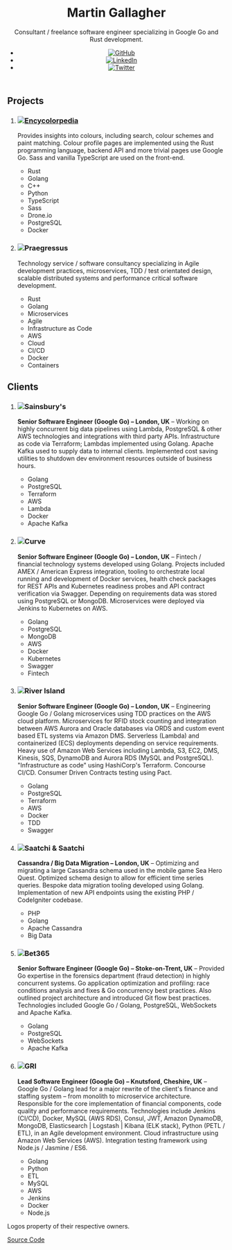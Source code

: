 <meta name=viewport content="width=device-width,height=device-height,initial-scale=1">
<meta name=referrer content=unsafe-url>
<meta name="theme-color" content="#369">

<title>Martin Gallagher: Freelance Golang / Rust Developer</title>

<header>

# Martin Gallagher

Consultant / freelance software engineer specializing in Google Go and Rust development.

- [![GitHub](/github.svg)](https://github.com/martingallagher)
- [![LinkedIn](/linkedin.svg)](https://www.linkedin.com/in/martgallagher/)
- [![Twitter](/twitter.svg)](https://twitter.com/MartGallagher)

</header>

<section>

## Projects

1. <article>

   ### [![Encycolorpedia](/encycolorpedia.svg)](https://encycolorpedia.com/)

   Provides insights into colours, including search, colour schemes and paint matching. Colour profile pages are implemented using the Rust programming language, backend API and more trivial pages use Google Go. Sass and vanilla TypeScript are used on the front-end.

   - Rust
   - Golang
   - C++
   - Python
   - TypeScript
   - Sass
   - Drone.io
   - PostgreSQL
   - Docker

   </article>

2. <article>

   ### ![Praegressus](/praegressus.svg)

   Technology service / software consultancy specializing in Agile development practices, microservices, TDD / test orientated design, scalable distributed systems and performance critical software development.

   - Rust
   - Golang
   - Microservices
   - Agile
   - Infrastructure as Code
   - AWS
   - Cloud
   - CI/CD
   - Docker
   - Containers

   </article>

</section>

<section>

## Clients

1. <article>

   ### ![Sainsbury's](/sainsbury%27s.svg)

   **Senior Software Engineer (Google Go) – London, UK** – Working on highly concurrent big data pipelines using Lambda, PostgreSQL & other AWS technologies and integrations with third party APIs. Infrastructure as code via Terraform; Lambdas implemented using Golang. Apache Kafka used to supply data to internal clients. Implemented cost saving utilities to shutdown dev environment resources outside of business hours.

   - Golang
   - PostgreSQL
   - Terraform
   - AWS
   - Lambda
   - Docker
   - Apache Kafka

   </article>

2. <article>

   ### ![Curve](/curve.svg)

   **Senior Software Engineer (Google Go) – London, UK** – Fintech / financial technology systems developed using Golang. Projects included AMEX / American Express integration, tooling to orchestrate local running and development of Docker services, health check packages for REST APIs and Kubernetes readiness probes and API contract verification via Swagger. Depending on requirements data was stored using PostgreSQL or MongoDB. Microservices were deployed via Jenkins to Kubernetes on AWS.

   - Golang
   - PostgreSQL
   - MongoDB
   - AWS
   - Docker
   - Kubernetes
   - Swagger
   - Fintech

   </article>

3. <article>

   ### ![River Island](/river-island.svg)

   **Senior Software Engineer (Google Go) – London, UK** – Engineering Google Go / Golang microservices using TDD practices on the AWS cloud platform. Microservices for RFID stock counting and integration between AWS Aurora and Oracle databases via ORDS and custom event based ETL systems via Amazon DMS. Serverless (Lambda) and containerized (ECS) deployments depending on service requirements. Heavy use of Amazon Web Services including Lambda, S3, EC2, DMS, Kinesis, SQS, DynamoDB and Aurora RDS (MySQL and PostgreSQL). "Infrastructure as code" using HashiCorp's Terraform. Concourse CI/CD. Consumer Driven Contracts testing using Pact.

   - Golang
   - PostgreSQL
   - Terraform
   - AWS
   - Docker
   - TDD
   - Swagger

   </article>

4. <article>

   ### ![Saatchi & Saatchi](/saatchi.svg)

   **Cassandra / Big Data Migration – London, UK** – Optimizing and migrating a large Cassandra schema used in the mobile game Sea Hero Quest. Optimized schema design to allow for efficient time series queries. Bespoke data migration tooling developed using Golang. Implementation of new API endpoints using the existing PHP / CodeIgniter codebase.

   - PHP
   - Golang
   - Apache Cassandra
   - Big Data

   </article>

5. <article>

   ### ![Bet365](/bet365.svg)

   **Senior Software Engineer (Google Go) – Stoke-on-Trent, UK** – Provided Go expertise in the forensics department (fraud detection) in highly concurrent systems. Go application optimization and profiling: race conditions analysis and fixes & Go concurrency best practices. Also outlined project architecture and introduced Git flow best practices. Technologies included Google Go / Golang, PostgreSQL, WebSockets and Apache Kafka.

   - Golang
   - PostgreSQL
   - WebSockets
   - Apache Kafka

   </article>

6. <article>

   ### ![GRI](/gri.svg)

   **Lead Software Engineer (Google Go) – Knutsford, Cheshire, UK** – Google Go / Golang lead for a major rewrite of the client's finance and staffing system – from monolith to microservice architecture. Responsible for the core implementation of financial components, code quality and performance requirements. Technologies include Jenkins (CI/CD), Docker, MySQL (AWS RDS), Consul, JWT, Amazon DynamoDB, MongoDB, Elasticsearch | Logstash | Kibana (ELK stack), Python (PETL / ETL), in an Agile development environment. Cloud infrastructure using Amazon Web Services (AWS). Integration testing framework using Node.js / Jasmine / ES6.

   - Golang
   - Python
   - ETL
   - MySQL
   - AWS
   - Jenkins
   - Docker
   - Node.js

   </article>

</section>

<footer>

Logos property of their respective owners.

[Source Code](https://github.com/martingallagher/website)

</footer>
